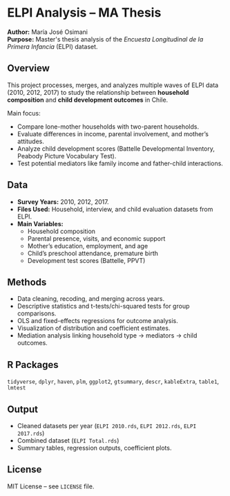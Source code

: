 # ELPI Analysis – MA Thesis

**Author:** María José Osimani  
**Purpose:** Master's thesis analysis of the *Encuesta Longitudinal de la Primera Infancia* (ELPI) dataset.  

## Overview
This project processes, merges, and analyzes multiple waves of ELPI data (2010, 2012, 2017) to study the relationship between **household composition** and **child development outcomes** in Chile.  

Main focus:
- Compare lone-mother households with two-parent households.
- Evaluate differences in income, parental involvement, and mother’s attitudes.
- Analyze child development scores (Battelle Developmental Inventory, Peabody Picture Vocabulary Test).
- Test potential mediators like family income and father-child interactions.

## Data
- **Survey Years:** 2010, 2012, 2017.
- **Files Used:** Household, interview, and child evaluation datasets from ELPI.
- **Main Variables:**
  - Household composition
  - Parental presence, visits, and economic support
  - Mother’s education, employment, and age
  - Child’s preschool attendance, premature birth
  - Development test scores (Battelle, PPVT)

## Methods
- Data cleaning, recoding, and merging across years.
- Descriptive statistics and t-tests/chi-squared tests for group comparisons.
- OLS and fixed-effects regressions for outcome analysis.
- Visualization of distribution and coefficient estimates.
- Mediation analysis linking household type → mediators → child outcomes.

## R Packages
`tidyverse`, `dplyr`, `haven`, `plm`, `ggplot2`, `gtsummary`, `descr`, `kableExtra`, `table1`, `lmtest`

## Output
- Cleaned datasets per year (`ELPI 2010.rds`, `ELPI 2012.rds`, `ELPI 2017.rds`)  
- Combined dataset (`ELPI Total.rds`)  
- Summary tables, regression outputs, coefficient plots.

## License
MIT License – see `LICENSE` file.
